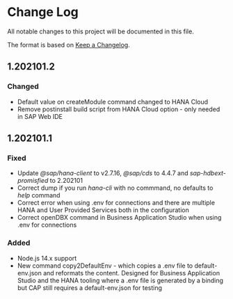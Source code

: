 # Change Log

All notable changes to this project will be documented in this file.

The format is based on [Keep a Changelog](http://keepachangelog.com/).

## 1.202101.2

### Changed

- Default value on createModule command changed to HANA Cloud
- Remove postinstall build script from HANA Cloud option - only needed in SAP Web IDE
  
## 1.202101.1

### Fixed

- Update *@sap/hana-client* to v2.7.16, *@sap/cds* to 4.4.7 and *sap-hdbext-promisfied* to 2.202101
- Correct dump if you run *hana-cli* with no commmand, no defaults to *help* command
- Correct error when using .env for connections and there are multiple HANA and User Provided Services both in the configuration
- Correct openDBX command in Business Application Studio when using .env for connections

### Added

- Node.js 14.x support
- New command copy2DefaultEnv - which copies a .env file to default-env.json and reformats the content. Designed for Business Application Studio and the HANA tooling where a .env file is generated by a binding but CAP still requires a default-env.json for testing
